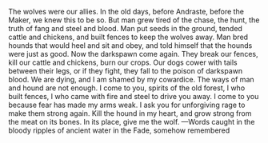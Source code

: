 The wolves were our allies. In the old days, before Andraste, before the Maker, we knew this to be so. But man grew tired of the chase, the hunt, the truth of fang and steel and blood. Man put seeds in the ground, tended cattle and chickens, and built fences to keep the wolves away. Man bred hounds that would heel and sit and obey, and told himself that the hounds were just as good.
Now the darkspawn come again. They break our fences, kill our cattle and chickens, burn our crops. Our dogs cower with tails between their legs, or if they fight, they fall to the poison of darkspawn blood. We are dying, and I am shamed by my cowardice.
The ways of man and hound are not enough. I come to you, spirits of the old forest, I who built fences, I who came with fire and steel to drive you away. I come to you because fear has made my arms weak. I ask you for unforgiving rage to make them strong again.
Kill the hound in my heart, and grow strong from the meat on its bones. In its place, give me the wolf.
—Words caught in the bloody ripples of ancient water in the Fade, somehow remembered

